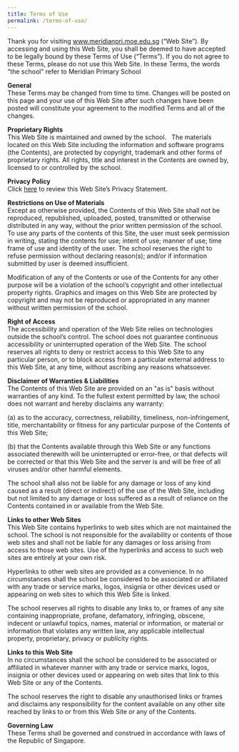 ```yaml
---
title: Terms of Use
permalink: /terms-of-use/
---
```

Thank you for visiting www.meridianpri.moe.edu.sg (“Web Site”). By accessing and using this Web Site, you shall be deemed to have accepted to be legally bound by these Terms of Use (“Terms”). If you do not agree to these Terms, please do not use this Web Site. In these Terms, the words “the school” refer to Meridian Primary School

**General<br>**
These Terms may be changed from time to time. Changes will be posted on this page and your use of this Web Site after such changes have been posted will constitute your agreement to the modified Terms and all of the changes.

**Proprietary Rights<br>**
This Web Site is maintained and owned by the school.   The materials located on this Web Site including the information and software programs (the Contents), are protected by copyright, trademark and other forms of proprietary rights. All rights, title and interest in the Contents are owned by, licensed to or controlled by the school.

**Privacy Policy**<br>
Click [here](https://meridianpri.moe.edu.sg/others/privacy-statement) to review this Web Site’s Privacy Statement.

**Restrictions on Use of Materials**<br>
Except as otherwise provided, the Contents of this Web Site shall not be reproduced, republished, uploaded, posted, transmitted or otherwise distributed in any way, without the prior written permission of the school.  To use any parts of the contents of this Site, the user must seek permission in writing, stating the contents for use; intent of use; manner of use; time frame of use and identity of the user. The school reserves the right to refuse permission without declaring reason(s); and/or if information submitted by user is deemed insufficient.   

Modification of any of the Contents or use of the Contents for any other purpose will be a violation of the school’s copyright and other intellectual property rights. Graphics and images on this Web Site are protected by copyright and may not be reproduced or appropriated in any manner without written permission of the school.

**Right of Access**<br>
The accessibility and operation of the Web Site relies on technologies outside the school’s control. The school does not guarantee continuous accessibility or uninterrupted operation of the Web Site. The school reserves all rights to deny or restrict access to this Web Site to any particular person, or to block access from a particular external address to this Web Site, at any time, without ascribing any reasons whatsoever.

**Disclaimer of Warranties & Liabilities**<br> 
The Contents of this Web Site are provided on an "as is" basis without warranties of any kind. To the fullest extent permitted by law, the school does not warrant and hereby disclaims any warranty:   

(a) as to the accuracy, correctness, reliability, timeliness, non-infringement, title, merchantability or fitness for any particular purpose of the Contents of this Web Site;  

(b) that the Contents available through this Web Site or any functions associated therewith will be uninterrupted or error-free, or that defects will be corrected or that this Web Site and the server is and will be free of all viruses and/or other harmful elements.

The school shall also not be liable for any damage or loss of any kind caused as a result (direct or indirect) of the use of the Web Site, including but not limited to any damage or loss suffered as a result of reliance on the Contents contained in or available from the Web Site.

**Links to other Web Sites<br>**
This Web Site contains hyperlinks to web sites which are not maintained the school. The school is not responsible for the availability or contents of those web sites and shall not be liable for any damages or loss arising from access to those web sites. Use of the hyperlinks and access to such web sites are entirely at your own risk. 

Hyperlinks to other web sites are provided as a convenience. In no circumstances shall the school be considered to be associated or affiliated with any trade or service marks, logos, insignia or other devices used or appearing on web sites to which this Web Site is linked. 

The school reserves all rights to disable any links to, or frames of any site containing inappropriate, profane, defamatory, infringing, obscene, indecent or unlawful topics, names, material or information, or material or information that violates any written law, any applicable intellectual property, proprietary, privacy or publicity rights.

**Links to this Web Site<br>**
In no circumstances shall the school be considered to be associated or affiliated in whatever manner with any trade or service marks, logos, insignia or other devices used or appearing on web sites that link to this Web Site or any of the Contents. 

The school reserves the right to disable any unauthorised links or frames and disclaims any responsibility for the content available on any other site reached by links to or from this Web Site or any of the Contents.

  
**Governing Law<br>**
These Terms shall be governed and construed in accordance with laws of the Republic of Singapore.